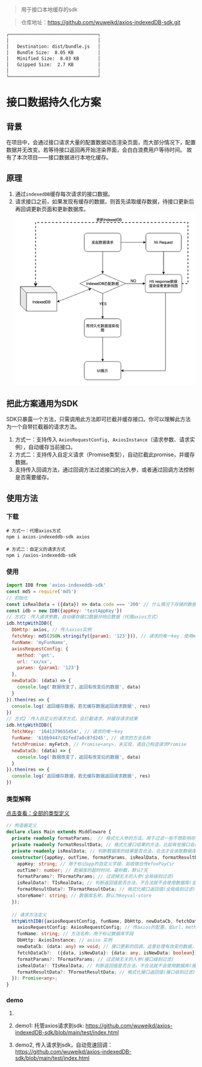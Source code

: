 > 用于接口本地缓存的sdk

> 仓库地址：https://github.com/wuweikd/axios-indexedDB-sdk.git

```
┌─────────────────────────────────┐
│                                 │
│   Destination: dist/bundle.js   │
│   Bundle Size:  8.05 KB         │
│   Minified Size:  8.03 KB       │
│   Gzipped Size:  2.7 KB         │
│                                 │
└─────────────────────────────────┘

```

# 接口数据持久化方案
## 背景
在项目中，会通过接口请求大量的配置数据动态渲染页面，而大部分情况下，配置数据并无改变。若等待接口返回再开始渲染界面，会白白浪费用户等待时间。
故有了本次项目——接口数据进行本地化缓存。

## 原理
1. 通过`indexedDB`缓存每次请求的接口数据。
2. 请求接口之前，如果发现有缓存的数据，则首先读取缓存数据，待接口更新后再回调更新页面和更新数据库。
   ![原理图](https://github.com/wuweikd/axios-indexedDB-sdk/blob/main/img.png?raw=true)

## 把此方案通用为SDK
SDK只暴露一个方法，只需调用此方法即可拦截并缓存接口。你可以理解此方法为一个自带拦截器的请求方法。
1. 方式一：支持传入 `AxiosRequestConfig, AxiosInstance`（请求参数、请求实例），自动缓存当前接口。
2. 方式二：支持传入自定义请求（Promise类型），自动拦截此promise，并缓存数据。
3. 支持传入回调方法，通过回调方法过滤接口的出入参，或者通过回调方法控制是否需要缓存。

## 使用方法

### 下载

```shell
# 方式一：代理axios方式
npm i axios-indexeddb-sdk axios

# 方式二：自定义的请求方式
npm i /axios-indexeddb-sdk
```

### 使用

```js
import IDB from 'axios-indexeddb-sdk'
const md5 = require('md5')
// 初始化
const isRealData = ({data}) => data.code === '200' // 什么情况下存储的数据是有效的，如果发现存储的是无效数据则不读取数据库
const idb = new IDB({appKey: 'testAppKey'})
// 方式1：传入请求参数，自动缓存接口数据并响应数据（代理axios方式）
idb.httpWithIDB({
  DbHttp: axios, // 传入axios实例
  fetchKey: md5(JSON.stringify({param1: '123'})), // 请求的唯一key：使用md5发放用于生成请求的唯一key
  funName: 'myFunName',
  axiosRequestConfig: {
    method: 'get',
    url: 'xx/xx',
    params: {param1: '123'}
  },
  newDataCb: (data) => {
    console.log('数据改变了，返回有改变后的数据', data)
  }
}).then(res => {
  console.log('返回缓存数据，若无缓存数据返回请求数据', res)
})
// 方式2：传入自定义的请求方式，会拦截请求，并缓存请求结果
idb.httpWithIDB({
  fetchKey: '1641379655454', // 请求的唯一key
  funName: '610b9447c82fed7a0c87d245', // 请求的方法名称
  fetchPromise: myFetch, // Promise<any>，未实现，请自己构造请求Promise
  newDataCb: (data) => {
    console.log('数据改变了，返回有改变后的数据', data)
  }
}).then(res => {
  console.log('返回缓存数据，若无缓存数据返回请求数据', res)
})
```

### 类型解释

[点击查看：全部的类型定义](https://github.com/wuweikd/axios-indexedDB-sdk/blob/main/dist/index.d.ts)

```ts
// 构造器定义
declare class Main extends Middleware {
  private readonly formatParams;  // 格式化入参的方法，用于过滤一些不想影响存储标志的东西
  private readonly formatResultData; // 格式化接口结果的方法，比如有些接口会返回随机数，需要过滤掉，免得影响判断数据是否有变化的逻辑
  private readonly isRealData; // 判断数据库的结果是否合法，合法才会读取数据库信息，否则直接走接口
  constructor({appKey, outTime, formatParams, isRealData, formatResultData, storeName}: {
    appKey: string; // 用于标记app的自定义字段，如收银台传efoxPayCsr
    outTime?: number; // 数据库的超时时间，毫秒数，默认7天
    formatParams?: TFormatParams; // 过滤掉无关的入参(全局级别过滤)
    isRealData?: TIsRealData; // 判断返回值是否合法，不合法就不会使用数据库(全局级别过滤)
    formatResultData?: TFormatResultData; // 格式化接口返回值(全局级别过滤)
    storeName?: string; // 数据库名称，默认为keyval-store
  });

  // 请求方法定义
  httpWithIDB({axiosRequestConfig, funName, DbHttp, newDataCb, fetchDataCb, formatParams, isRealData, formatResultData}: {
    axiosRequestConfig: AxiosRequestConfig; // 传axios的配置，如url，method，headers
    funName: string; // 方法名称，用于标记数据库字段
    DbHttp: AxiosInstance; // axiso 实例
    newDataCb: (data: any) => void; // 接口更新的回调，这里处理有改变的数据，有改变才回调
    fetchDataCb?:  ({data, isNewData}: {data: any, isNewData: boolean}) => void, // 请求的回调，一定会回调
    formatParams?: TFormatParams; // 过滤掉无关的入参(接口级别过滤)
    isRealData?: TIsRealData; // 判断返回值是否合法，不合法就不会使用数据库(接口级别过滤)
    formatResultData?: TFormatResultData; // 格式化接口返回值(接口级别过滤)
  }): Promise<any>;
}
```

### demo
1. 
2. demo1: 托管axios请求到sdk: https://github.com/wuweikd/axios-indexedDB-sdk/blob/main/test/index.html

3. demo2, 传入请求到sdk，自动竞速回调：https://github.com/wuweikd/axios-indexedDB-sdk/blob/main/test/index.html




